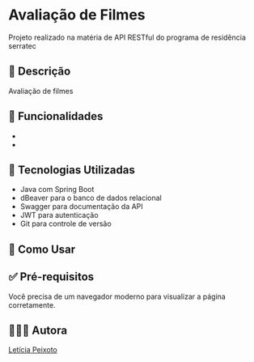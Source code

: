 # Avaliação de Filmes
Projeto realizado na matéria de API RESTful do programa de residência serratec

##  📝 Descrição 
Avaliação de filmes

##  🔧 Funcionalidades
-
-

## 🚀 Tecnologias Utilizadas
- Java com Spring Boot
- dBeaver para o banco de dados relacional
- Swagger para documentação da API
- JWT para autenticação
- Git para controle de versão

## 📖 Como Usar


## ✅ Pré-requisitos
Você precisa de um navegador moderno para visualizar a página corretamente.

## 👩🏻‍💻 Autora

 [Letícia Peixoto](https://github.com/leticiapzs)
